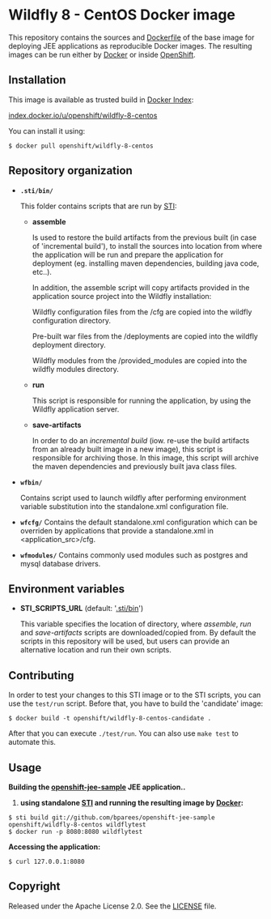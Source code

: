Wildfly 8 - CentOS Docker image
========================================

This repository contains the sources and
[Dockerfile](https://github.com/openshift/wildfly-8-centos/blob/master/Dockerfile)
of the base image for deploying JEE applications as reproducible Docker
images. The resulting images can be run either by [Docker](http://docker.io)
or inside [OpenShift](https://github.com/openshift/origin/).

Installation
---------------

This image is available as trusted build in [Docker Index](https://index.docker.io):

[index.docker.io/u/openshift/wildfly-8-centos](https://index.docker.io/u/openshift/wildfly-8-centos/)

You can install it using:

```
$ docker pull openshift/wildfly-8-centos
```

Repository organization
------------------------

* **`.sti/bin/`**

  This folder contains scripts that are run by [STI](https://github.com/openshift/source-to-image):

  *   **assemble**

      Is used to restore the build artifacts from the previous built (in case of
      'incremental build'), to install the sources into location from where the
      application will be run and prepare the application for deployment (eg.
      installing maven dependencies, building java code, etc..).

      In addition, the assemble script will copy artifacts provided in the
      application source project into the Wildfly installation:

      Wildfly configuration files from the <application source>/cfg are copied
      into the wildfly configuration directory.

      Pre-built war files from the <application source>/deployments are copied
      into the wildfly deployment directory.

      Wildfly modules from the <application source>/provided_modules are copied
      into the wildfly modules directory.


  *   **run**

      This script is responsible for running the application, by using the
      Wildfly application server.

  *   **save-artifacts**

      In order to do an *incremental build* (iow. re-use the build artifacts
      from an already built image in a new image), this script is responsible for
      archiving those. In this image, this script will archive the
      maven dependencies and previously built java class files.

* **`wfbin/`**

  Contains script used to launch wildfly after performing environment variable
  substitution into the standalone.xml configuration file.

* **`wfcfg/`**
  Contains the default standalone.xml configuration which can be overriden by applications
  that provide a standalone.xml in <application_src>/cfg.

* **`wfmodules/`**
  Contains commonly used modules such as postgres and mysql database drivers.


Environment variables
---------------------

*  **STI_SCRIPTS_URL** (default: '[.sti/bin](https://raw.githubusercontent.com/openshift/wildfly-8-centos/master/.sti/bin)')

    This variable specifies the location of directory, where *assemble*, *run* and
    *save-artifacts* scripts are downloaded/copied from. By default the scripts
    in this repository will be used, but users can provide an alternative
    location and run their own scripts.

Contributing
------------

In order to test your changes to this STI image or to the STI scripts, you can
use the `test/run` script. Before that, you have to build the 'candidate' image:

```
$ docker build -t openshift/wildfly-8-centos-candidate .
```

After that you can execute `./test/run`. You can also use `make test` to
automate this.

Usage
---------------------

**Building the [openshift-jee-sample](https://github.com/bparees/openshift-jee-sample) JEE application..**

1. **using standalone [STI](https://github.com/openshift/source-to-image) and running the resulting image by [Docker](http://docker.io):**

```
$ sti build git://github.com/bparees/openshift-jee-sample openshift/wildfly-8-centos wildflytest
$ docker run -p 8080:8080 wildflytest
```

**Accessing the application:**
```
$ curl 127.0.0.1:8080
```

Copyright
--------------------

Released under the Apache License 2.0. See the [LICENSE](https://github.com/openshift/wildfly-8-centos/blob/master/LICENSE) file.

